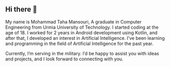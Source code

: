 ## Hi there 👋

My name is Mohammad Taha Mansouri,
A graduate in Computer Engineering from Urmia University of Technology.
I started coding at the age of 18.
I worked for 2 years in Android development using Kotlin, and after that, I developed an interest in Artificial Intelligence.
I’ve been learning and programming in the field of Artificial Intelligence for the past year.

Currently, I’m serving in the military.
I’d be happy to assist you with ideas and projects, and I look forward to connecting with you.
<!--
**tahalabs/tahalabs** is a ✨ _special_ ✨ repository because its `README.md` (this file) appears on your GitHub profile.

Here are some ideas to get you started:

- 🔭 I’m currently working on ...
- 🌱 I’m currently learning ...
- 👯 I’m looking to collaborate on ...
- 🤔 I’m looking for help with ...
- 💬 Ask me about ...
- 📫 How to reach me: ...
- 😄 Pronouns: ...
- ⚡ Fun fact: ...
-->
